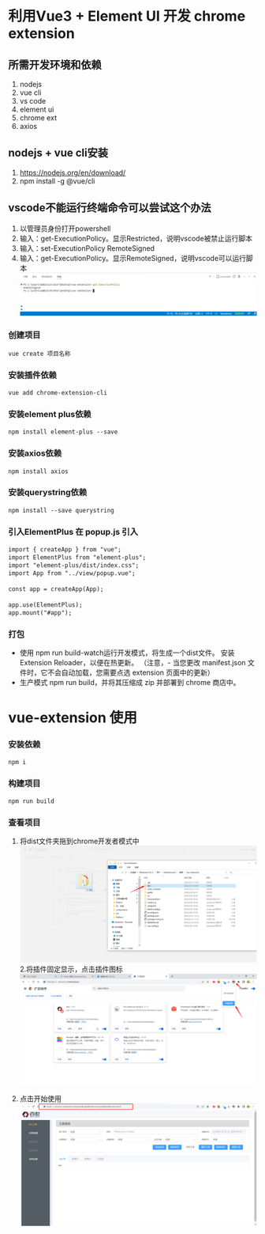 # 利用Vue3 + Element UI 开发 chrome extension

## 所需开发环境和依赖
1. nodejs
2. vue cli
3. vs code
4. element ui
5. chrome ext
6. axios

## nodejs + vue cli安装

1. https://nodejs.org/en/download/
2. npm install -g @vue/cli

## vscode不能运行终端命令可以尝试这个办法
1. 以管理员身份打开powershell
2. 输入：get-ExecutionPolicy。显示Restricted，说明vscode被禁止运行脚本
3. 输入：set-ExecutionPolicy RemoteSigned
4. 输入：get-ExecutionPolicy。显示RemoteSigned，说明vscode可以运行脚本
![](https://raw.githubusercontent.com/liooes/images/main/markdown20230312204845.png)
### 创建项目
```
vue create 项目名称
```
### 安装插件依赖
```
vue add chrome-extension-cli
```
### 安装element plus依赖
```
npm install element-plus --save
```
### 安装axios依赖
```
npm install axios
```
### 安装querystring依赖
```
npm install --save querystring
```
### 引入ElementPlus 在 popup.js 引入
```
import { createApp } from "vue";
import ElementPlus from "element-plus";
import "element-plus/dist/index.css";
import App from "../view/popup.vue";

const app = createApp(App);

app.use(ElementPlus);
app.mount("#app");
```
### 打包
* 使用 npm run build-watch运行开发模式，将生成一个dist文件。 安装Extension Reloader，以便在热更新。 （注意，- 当您更改 manifest.json 文件时，它不会自动加载，您需要点选 extension 页面中的更新）
* 生产模式 npm run build，并将其压缩成 zip 并部署到 chrome 商店中。


# vue-extension 使用

### 安装依赖
```
npm i
```
### 构建项目
```
npm run build
```
### 查看项目
1. 将dist文件夹拖到chrome开发者模式中
![](https://raw.githubusercontent.com/liooes/images/main/markdown20230312205356.png)
2.将插件固定显示，点击插件图标
![](https://raw.githubusercontent.com/liooes/images/main/markdown20230312205541.png)

3. 点击开始使用
![插件跳转的第二个页面](https://raw.githubusercontent.com/liooes/images/main/markdown20230312204642.png)

